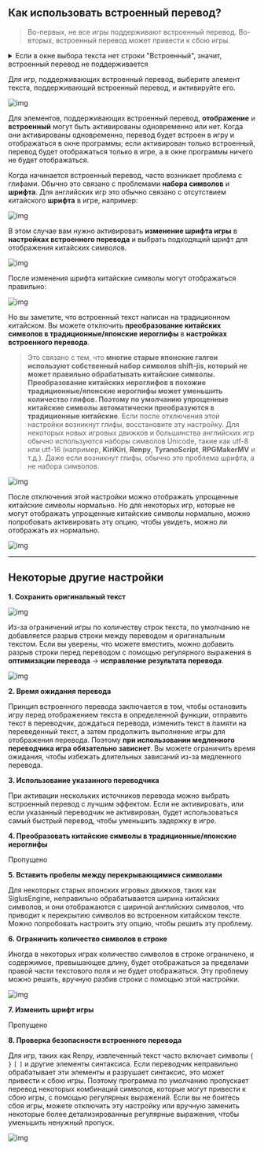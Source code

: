 ## Как использовать встроенный перевод?

> Во-первых, не все игры поддерживают встроенный перевод. Во-вторых, встроенный перевод может привести к сбою игры.

<details>
  <summary>Если в окне выбора текста нет строки "Встроенный", значит, встроенный перевод не поддерживается</summary>
  <img src="https://image.lunatranslator.org/zh/embed/noembed.png">
  <img src="https://image.lunatranslator.org/zh/embed/someembed.png">
</details>

Для игр, поддерживающих встроенный перевод, выберите элемент текста, поддерживающий встроенный перевод, и активируйте его.

![img](https://image.lunatranslator.org/zh/embed/select.png)

Для элементов, поддерживающих встроенный перевод, **отображение** и **встроенный** могут быть активированы одновременно или нет. Когда они активированы одновременно, перевод будет встроен в игру и отображаться в окне программы; если активирован только встроенный, перевод будет отображаться только в игре, а в окне программы ничего не будет отображаться.

Когда начинается встроенный перевод, часто возникает проблема с глифами. Обычно это связано с проблемами **набора символов** и **шрифта**. Для английских игр это обычно связано с отсутствием китайского **шрифта** в игре, например:

![img](https://image.lunatranslator.org/zh/embed/luanma.png)

В этом случае вам нужно активировать **изменение шрифта игры** в **настройках встроенного перевода** и выбрать подходящий шрифт для отображения китайских символов.

![img](https://image.lunatranslator.org/zh/embed/ziti.png)

После изменения шрифта китайские символы могут отображаться правильно:

![img](https://image.lunatranslator.org/zh/embed/okembed.png)

Но вы заметите, что встроенный текст написан на традиционном китайском. Вы можете отключить **преобразование китайских символов в традиционные/японские иероглифы** в **настройках встроенного перевода**.

> Это связано с тем, что **многие старые японские галгеи используют собственный набор символов shift-jis, который не может правильно обрабатывать китайские символы. Преобразование китайских иероглифов в похожие традиционные/японские иероглифы может уменьшить количество глифов. Поэтому по умолчанию упрощенные китайские символы автоматически преобразуются в традиционные китайские**. Если после отключения этой настройки возникнут глифы, восстановите эту настройку.
Для некоторых новых игровых движков и большинства английских игр обычно используются наборы символов Unicode, такие как utf-8 или utf-16 (например, **KiriKiri**, **Renpy**, **TyranoScript**, **RPGMakerMV** и т.д.). Даже если возникнут глифы, обычно это проблема шрифта, а не набора символов.

![img](https://image.lunatranslator.org/zh/embed/fanti.png)

После отключения этой настройки можно отображать упрощенные китайские символы нормально. Но для некоторых игр, которые не могут отображать упрощенные китайские символы нормально, можно попробовать активировать эту опцию, чтобы увидеть, можно ли отображать их нормально.

![img](https://image.lunatranslator.org/zh/embed/good.png)

** **

## Некоторые другие настройки

**1. Сохранить оригинальный текст** 

![img](https://image.lunatranslator.org/zh/embed/keeporigin.png)

Из-за ограничений игры по количеству строк текста, по умолчанию не добавляется разрыв строки между переводом и оригинальным текстом. Если вы уверены, что можете вместить, можно добавить разрыв строки перед переводом с помощью регулярного выражения в **оптимизации перевода** -> **исправление результата перевода**.

![img](https://image.lunatranslator.org/zh/embed/addspace.png)

**2. Время ожидания перевода**

Принцип встроенного перевода заключается в том, чтобы остановить игру перед отображением текста в определенной функции, отправить текст в переводчик, дождаться перевода, изменить текст в памяти на переведенный текст, а затем продолжить выполнение игры для отображения перевода. Поэтому **при использовании медленного переводчика игра обязательно зависнет**. Вы можете ограничить время ожидания, чтобы избежать длительных зависаний из-за медленного перевода.

**3. Использование указанного переводчика**

При активации нескольких источников перевода можно выбрать встроенный перевод с лучшим эффектом. Если не активировать, или если указанный переводчик не активирован, будет использоваться самый быстрый перевод, чтобы уменьшить задержку в игре.


**4. Преобразовать китайские символы в традиционные/японские иероглифы**

Пропущено

**5. Вставить пробелы между перекрывающимися символами**

Для некоторых старых японских игровых движков, таких как SiglusEngine, неправильно обрабатывается ширина китайских символов, и они отображаются с шириной английских символов, что приводит к перекрытию символов во встроенном китайском тексте. Можно попробовать настроить эту опцию, чтобы решить эту проблему.

**6. Ограничить количество символов в строке**

Иногда в некоторых играх количество символов в строке ограничено, и содержимое, превышающее длину, будет отображаться за пределами правой части текстового поля и не будет отображаться. Эту проблему можно решить, вручную разбив строки с помощью этой настройки.

![img](https://image.lunatranslator.org/zh/embed/limitlength.png)

**7. Изменить шрифт игры**

Пропущено

**8. Проверка безопасности встроенного перевода**

Для игр, таких как Renpy, извлеченный текст часто включает символы `{` `}` `[` `]` и другие элементы синтаксиса. Если переводчик неправильно обрабатывает эти элементы и разрушает синтаксис, это может привести к сбою игры. Поэтому программа по умолчанию пропускает перевод некоторых комбинаций символов, которые могут привести к сбою игры, с помощью регулярных выражений. Если вы не боитесь сбоя игры, можете отключить эту настройку или вручную заменить некоторые более детализированные регулярные выражения, чтобы уменьшить ненужный пропуск.

![img](https://image.lunatranslator.org/zh/embed/safeskip.png)